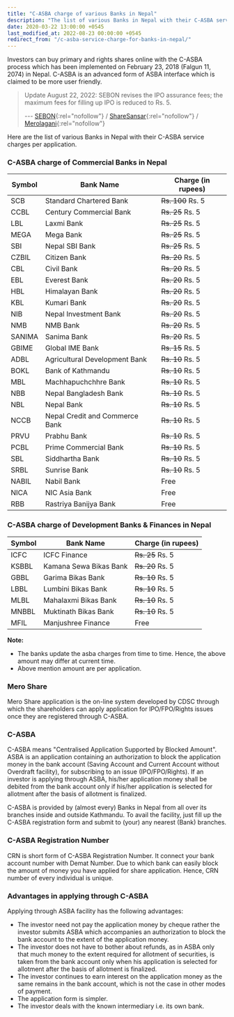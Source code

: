 ```yaml
---
title: "C-ASBA charge of various Banks in Nepal"
description: "The list of various Banks in Nepal with their C-ASBA service charges per application."
date: 2020-03-22 13:00:00 +0545
last_modified_at: 2022-08-23 00:00:00 +0545
redirect_from: "/c-asba-service-charge-for-banks-in-nepal/"
---
```


Investors can buy primary and rights shares online with the C-ASBA process which has been implemented on February 23, 2018 (Falgun 11, 2074) in Nepal. C-ASBA is an advanced form of ASBA interface which is claimed to be more user friendly.

> Update August 22, 2022: SEBON revises the IPO assurance fees; the maximum fees for filling up IPO is reduced to Rs. 5.
>
> --- [SEBON](https://sebon.gov.np/news/%E0%A4%A7%E0%A4%BF%E0%A4%A4%E0%A5%8B%E0%A4%AA%E0%A4%A4%E0%A5%8D%E0%A4%B0-%E0%A4%96%E0%A4%B0%E0%A4%BF%E0%A4%A6-%E0%A4%B8%E0%A4%BE%E0%A4%B0%E0%A5%8D%E0%A4%B5%E0%A4%9C%E0%A4%A8%E0%A4%BF%E0%A4%95-%E0%A4%A8%E0%A4%BF%E0%A4%B7%E0%A5%8D%E0%A4%95%E0%A4%BE%E0%A4%B6%E0%A4%A8-%E0%A4%B8%E0%A4%AE%E0%A5%8D%E0%A4%AC%E0%A4%A8%E0%A5%8D%E0%A4%A7%E0%A5%80-%E0%A4%A8%E0%A4%BF%E0%A4%B0%E0%A5%8D%E0%A4%A6%E0%A5%87%E0%A4%B6%E0%A4%BF%E0%A4%95%E0%A4%BE-%E0%A5%A8%E0%A5%A6%E0%A5%AD%E0%A5%A9-%E0%A4%AE%E0%A4%BE-%E0%A4%A4%E0%A5%87%E0%A4%B8%E0%A5%8D%E0%A4%B0%E0%A5%8B-%E0%A4%B8%E0%A4%82%E0%A4%B6%E0%A5%8B%E0%A4%A7%E0%A4%A8-%E0%A4%B8%E0%A4%AE%E0%A5%8D%E0%A4%B5%E0%A4%A8%E0%A5%8D%E0%A4%A7%E0%A4%AE%E0%A4%BE-%E0%A5%A4){:rel="nofollow"} / [ShareSansar](https://www.sharesansar.com/newsdetail/sebon-revises-the-ipo-assurance-fees-the-maximum-fees-for-filling-up-ipo-is-reduced-to-rs-5-2022-08-22){:rel="nofollow"} / [Merolagani](https://merolagani.com/NewsDetail.aspx?newsID=84087){:rel="nofollow"}

<!--

> Last updated at **June 30, 2022**; for current updated data visit your respective Bank's website for standard charges sheet.

-->

Here are the list of various Banks in Nepal with their C-ASBA service charges per application.

### C-ASBA charge of Commercial Banks in Nepal

| Symbol | Bank Name                      | Charge (in rupees)       |
| ------ | ------------------------------ | ------------------------ |
| SCB    | Standard Chartered Bank        | <del>Rs. 100</del> Rs. 5 |
| CCBL   | Century Commercial Bank        | <del>Rs. 25</del> Rs. 5  |
| LBL    | Laxmi Bank                     | <del>Rs. 25</del> Rs. 5  |
| MEGA   | Mega Bank                      | <del>Rs. 25</del> Rs. 5  |
| SBI    | Nepal SBI Bank                 | <del>Rs. 25</del> Rs. 5  |
| CZBIL  | Citizen Bank                   | <del>Rs. 20</del> Rs. 5  |
| CBL    | Civil Bank                     | <del>Rs. 20</del> Rs. 5  |
| EBL    | Everest Bank                   | <del>Rs. 20</del> Rs. 5  |
| HBL    | Himalayan Bank                 | <del>Rs. 20</del> Rs. 5  |
| KBL    | Kumari Bank                    | <del>Rs. 20</del> Rs. 5  |
| NIB    | Nepal Investment Bank          | <del>Rs. 20</del> Rs. 5  |
| NMB    | NMB Bank                       | <del>Rs. 20</del> Rs. 5  |
| SANIMA | Sanima Bank                    | <del>Rs. 20</del> Rs. 5  |
| GBIME  | Global IME Bank                | <del>Rs. 15</del> Rs. 5  |
| ADBL   | Agricultural Development Bank  | <del>Rs. 10</del> Rs. 5  |
| BOKL   | Bank of Kathmandu              | <del>Rs. 10</del> Rs. 5  |
| MBL    | Machhapuchchhre Bank           | <del>Rs. 10</del> Rs. 5  |
| NBB    | Nepal Bangladesh Bank          | <del>Rs. 10</del> Rs. 5  |
| NBL    | Nepal Bank                     | <del>Rs. 10</del> Rs. 5  |
| NCCB   | Nepal Credit and Commerce Bank | <del>Rs. 10</del> Rs. 5  |
| PRVU   | Prabhu Bank                    | <del>Rs. 10</del> Rs. 5  |
| PCBL   | Prime Commercial Bank          | <del>Rs. 10</del> Rs. 5  |
| SBL    | Siddhartha Bank                | <del>Rs. 10</del> Rs. 5  |
| SRBL   | Sunrise Bank                   | <del>Rs. 10</del> Rs. 5  |
| NABIL  | Nabil Bank                     | Free                     |
| NICA   | NIC Asia Bank                  | Free                     |
| RBB    | Rastriya Banijya Bank          | Free                     |

### C-ASBA charge of Development Banks & Finances in Nepal

| Symbol | Bank Name              | Charge (in rupees)      |
| ------ | ---------------------- | ----------------------- |
| ICFC   | ICFC Finance           | <del>Rs. 25</del> Rs. 5 |
| KSBBL  | Kamana Sewa Bikas Bank | <del>Rs. 20</del> Rs. 5 |
| GBBL   | Garima Bikas Bank      | <del>Rs. 10</del> Rs. 5 |
| LBBL   | Lumbini Bikas Bank     | <del>Rs. 10</del> Rs. 5 |
| MLBL   | Mahalaxmi Bikas Bank   | <del>Rs. 10</del> Rs. 5 |
| MNBBL  | Muktinath Bikas Bank   | <del>Rs. 10</del> Rs. 5 |
| MFIL   | Manjushree Finance     | Free                    |

**Note:**

- The banks update the asba charges from time to time. Hence, the above amount may differ at current time.
- Above mention amount are per application.

### Mero Share

Mero Share application is the on-line system developed by CDSC through which the shareholders can apply application for IPO/FPO/Rights issues once they are registered through C-ASBA.

### C-ASBA

C-ASBA means "Centralised Application Supported by Blocked Amount". ASBA is an application containing an authorization to block the application money in the bank account (Saving Account and Current Account without Overdraft facility), for subscribing to an issue (IPO/FPO/Rights). If an investor is applying through ASBA, his/her application money shall be debited from the bank account only if his/her application is selected for allotment after the basis of allotment is finalized.

<!--

Application Supported by Blocked Amount (ASBA) is a process for applying to public/rights issues submitted by investors by blocking the application money in their bank account while subscribing to the issue.

C-ASBA will ensure centralized posting and verification of bank account numbers and DMAT account numbers ease monitoring of double application for issue managers and share registrars, cancellation of application upon double applications and prepare a final report for securities allocation.

-->

C-ASBA is provided by (almost every) Banks in Nepal from all over its branches inside and outside Kathmandu. To avail the facility, just fill up the C-ASBA registration form and submit to (your) any nearest (Bank) branches.

### C-ASBA Registration Number

CRN is short form of C-ASBA Registration Number. It connect your bank account number with Demat Number. Due to which bank can easily block the amount of money you have applied for share application. Hence, CRN number of every individual is unique.

### Advantages in applying through C-ASBA

Applying through ASBA facility has the following advantages:

- The investor need not pay the application money by cheque rather the investor submits ASBA which accompanies an authorization to block the bank account to the extent of the application money.
- The investor does not have to bother about refunds, as in ASBA only that much money to the extent required for allotment of securities, is taken from the bank account only when his application is selected for allotment after the basis of allotment is finalized.
- The investor continues to earn interest on the application money as the same remains in the bank account, which is not the case in other modes of payment.
- The application form is simpler.
- The investor deals with the known intermediary i.e. its own bank.
